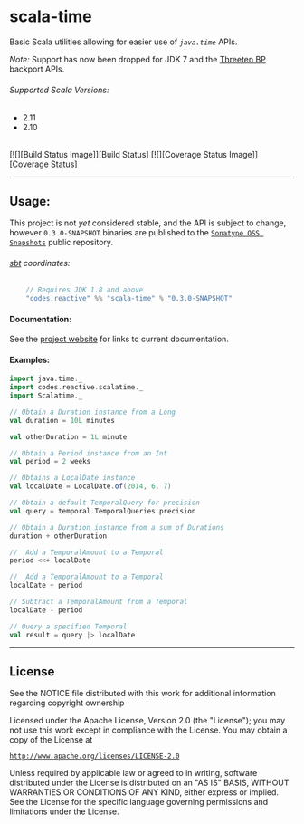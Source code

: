 scala-time
==========

Basic Scala utilities allowing for easier use of *`java.time`* APIs.

*Note:* Support has now been dropped for JDK 7 and the [Threeten BP][12] backport APIs.

###### Supported Scala Versions:
- 2.11
- 2.10

<br>
[![][Build Status Image]][Build Status]
[![][Coverage Status Image]][Coverage Status]

__________________________________

Usage:
-----
This project is not *yet* considered stable, and the API is subject to change, however `0.3.0-SNAPSHOT` binaries are
published to the [`Sonatype OSS Snapshots`][5] public repository.

###### [sbt][6] coordinates:

```scala
    // Requires JDK 1.8 and above
    "codes.reactive" %% "scala-time" % "0.3.0-SNAPSHOT"
```

#### Documentation:
See the [project website][9] for links to current documentation.

#### Examples:
```scala
import java.time._
import codes.reactive.scalatime._
import Scalatime._

// Obtain a Duration instance from a Long
val duration = 10L minutes

val otherDuration = 1L minute

// Obtain a Period instance from an Int
val period = 2 weeks

// Obtains a LocalDate instance
val localDate = LocalDate.of(2014, 6, 7)

// Obtain a default TemporalQuery for precision
val query = temporal.TemporalQueries.precision

// Obtain a Duration instance from a sum of Durations
duration + otherDuration

//  Add a TemporalAmount to a Temporal
period <<+ localDate

//  Add a TemporalAmount to a Temporal
localDate + period

// Subtract a TemporalAmount from a Temporal
localDate - period

// Query a specified Temporal
val result = query |> localDate
```


__________________________________


License
-------
See the NOTICE file distributed with this work for additional
information regarding copyright ownership

Licensed under the Apache License, Version 2.0 (the "License");
you may not use this work except in compliance with the License.
You may obtain a copy of the License at

 [`http://www.apache.org/licenses/LICENSE-2.0`][4]

Unless required by applicable law or agreed to in writing, software
distributed under the License is distributed on an "AS IS" BASIS,
WITHOUT WARRANTIES OR CONDITIONS OF ANY KIND, either express or implied.
See the License for the specific language governing permissions and
limitations under the License.


[1]: http://www.oracle.com/technetwork/java/javase/overview/java8-2100321.html
[2]: http://docs.oracle.com/javase/8/docs/api/java/time/package-summary.html
[3]: https://reactive.codes/ci/app/rest/builds/buildType(id:ScalaTime_IntegrationTest),branch:master/statusIcon
[4]: http://www.apache.org/licenses/LICENSE-2.0
[5]: https://oss.sonatype.org/content/repositories/snapshots
[6]: http://scala-sbt.org
[7]: https://reactive.codes/ci/viewLog.html?buildTypeId=ScalaTime_IntegrationTest&buildId=lastFinished&buildBranch=master
[8]: https://reactive.codes/issues/issues?q=project%3A+%7BScala+Time%7D
[9]: http://oss.reactive.codes/scala-time
[11]: https://reactive.codes/ci/project.html?projectId=ScalaTime&tab=projectOverview
[12]: http://www.threeten.org
[13]: http://www.threeten.org/threetenbp/apidocs
[Build Status]:https://travis-ci.org/reactivecodes/scala-time
[Build Status Image]:https://travis-ci.org/reactivecodes/scala-time.svg?branch=master
[Coverage Status]:https://coveralls.io/r/reactivecodes/scala-time?branch=master
[Coverage Status Image]:https://coveralls.io/repos/github/reactivecodes/scala-time/badge.svg?branch=master
